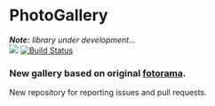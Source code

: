# PhotoGallery
_**Note:** library under development..._</br>
![](https://img.shields.io/badge/license-MIT-blue.svg)
[![Build Status](https://travis-ci.org/uharbachou/PhotoGallery.svg?branch=master)](https://travis-ci.org/uharbachou/PhotoGallery)
### New gallery based on original [fotorama](https://github.com/artpolikarpov/fotorama). 
New repository for reporting issues and pull requests.

